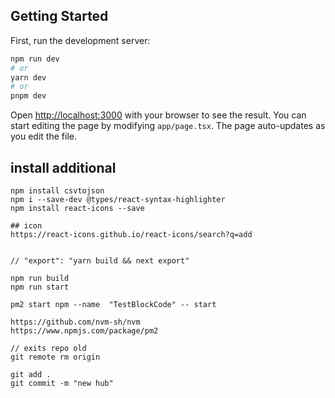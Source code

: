 ## Getting Started

First, run the development server:
```bash
npm run dev
# or
yarn dev
# or
pnpm dev
```
Open [http://localhost:3000](http://localhost:3000) with your browser to see the result.
You can start editing the page by modifying `app/page.tsx`. The page auto-updates as you edit the file.

## install additional

```read csv file
npm install csvtojson
npm i --save-dev @types/react-syntax-highlighter
npm install react-icons --save

## icon
https://react-icons.github.io/react-icons/search?q=add


// "export": "yarn build && next export"

npm run build 
npm run start

pm2 start npm --name  "TestBlockCode" -- start

https://github.com/nvm-sh/nvm
https://www.npmjs.com/package/pm2

// exits repo old
git remote rm origin

git add .
git commit -m "new hub"